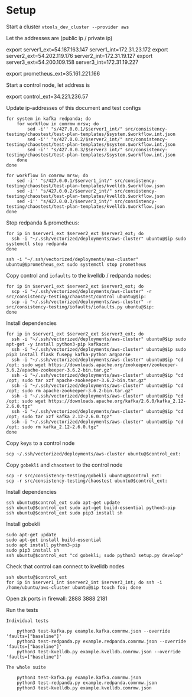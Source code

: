 # Setup

Start a cluster `vtools_dev_cluster --provider aws`

Let the addresses are (public ip / private ip)

  export server1_ext=54.187.163.147 server1_int=172.31.23.172
  export server2_ext=54.202.119.176 server2_int=172.31.19.127
  export server3_ext=54.200.109.158 server3_int=172.31.19.227
  
  export prometheus_ext=35.161.221.166

Start a control node, let address is

  export control_ext=34.221.236.57

Update ip-addresses of this document and test configs

    for system in kafka redpanda; do
        for workflow in comrmw mrsw; do
            sed -i'' "s/427.0.0.1/$server1_int/" src/consistency-testing/chaostest/test-plan-templates/$system.$workflow.int.json
            sed -i'' "s/427.0.0.2/$server2_int/" src/consistency-testing/chaostest/test-plan-templates/$system.$workflow.int.json
            sed -i'' "s/427.0.0.3/$server3_int/" src/consistency-testing/chaostest/test-plan-templates/$system.$workflow.int.json
        done
    done

    for workflow in comrmw mrsw; do
        sed -i'' "s/427.0.0.1/$server1_int/" src/consistency-testing/chaostest/test-plan-templates/kvelldb.$workflow.json
        sed -i'' "s/427.0.0.2/$server2_int/" src/consistency-testing/chaostest/test-plan-templates/kvelldb.$workflow.json
        sed -i'' "s/427.0.0.3/$server3_int/" src/consistency-testing/chaostest/test-plan-templates/kvelldb.$workflow.json
    done

Stop redpanda & prometheus:

    for ip in $server1_ext $server2_ext $server3_ext; do 
      ssh -i "~/.ssh/vectorized/deployments/aws-cluster" ubuntu@$ip sudo systemctl stop redpanda
    done

    ssh -i "~/.ssh/vectorized/deployments/aws-cluster" ubuntu@$prometheus_ext sudo systemctl stop prometheus

Copy control and `iofaults` to the kvelldb / redpanda nodes:

    for ip in $server1_ext $server2_ext $server3_ext; do 
      scp -i "~/.ssh/vectorized/deployments/aws-cluster" -r src/consistency-testing/chaostest/control ubuntu@$ip:
      scp -i "~/.ssh/vectorized/deployments/aws-cluster" -r src/consistency-testing/iofaults/iofaults.py ubuntu@$ip:
    done

Install dependencies

    for ip in $server1_ext $server2_ext $server3_ext; do 
      ssh -i "~/.ssh/vectorized/deployments/aws-cluster" ubuntu@$ip sudo apt-get -y install python3-pip kafkacat
      ssh -i "~/.ssh/vectorized/deployments/aws-cluster" ubuntu@$ip sudo pip3 install flask fusepy kafka-python argparse
      ssh -i "~/.ssh/vectorized/deployments/aws-cluster" ubuntu@$ip "cd /opt; sudo wget https://downloads.apache.org/zookeeper/zookeeper-3.6.2/apache-zookeeper-3.6.2-bin.tar.gz"
      ssh -i "~/.ssh/vectorized/deployments/aws-cluster" ubuntu@$ip "cd /opt; sudo tar xzf apache-zookeeper-3.6.2-bin.tar.gz"
      ssh -i "~/.ssh/vectorized/deployments/aws-cluster" ubuntu@$ip "cd /opt; sudo rm apache-zookeeper-3.6.2-bin.tar.gz"
      ssh -i "~/.ssh/vectorized/deployments/aws-cluster" ubuntu@$ip "cd /opt; sudo wget https://downloads.apache.org/kafka/2.6.0/kafka_2.12-2.6.0.tgz"
      ssh -i "~/.ssh/vectorized/deployments/aws-cluster" ubuntu@$ip "cd /opt; sudo tar xzf kafka_2.12-2.6.0.tgz"
      ssh -i "~/.ssh/vectorized/deployments/aws-cluster" ubuntu@$ip "cd /opt; sudo rm kafka_2.12-2.6.0.tgz"
    done

Copy keys to a control node

    scp ~/.ssh/vectorized/deployments/aws-cluster ubuntu@$control_ext:

Copy `gobekli` and `chaostest` to the control node

    scp -r src/consistency-testing/gobekli ubuntu@$control_ext:
    scp -r src/consistency-testing/chaostest ubuntu@$control_ext:

Install dependencies

    ssh ubuntu@$control_ext sudo apt-get update
    ssh ubuntu@$control_ext sudo apt-get build-essential python3-pip
    ssh ubuntu@$control_ext sudo pip3 install sh


Install gobekli

    sudo apt-get update
    sudo apt-get install build-essential
    sudo apt install python3-pip
    sudo pip3 install sh
    ssh ubuntu@$control_ext "cd gobekli; sudo python3 setup.py develop"

Check that control can connect to kvelldb nodes

    ssh ubuntu@$control_ext
    for ip in $server1_int $server2_int $server3_int; do ssh -i /home/ubuntu/aws-cluster ubuntu@$ip touch foo; done

Open zk ports in firewall: 2888 3888 2181

Run the tests

    Individual tests

        python3 test-kafka.py example.kafka.comrmw.json --override 'faults=["baseline"]'
        python3 test-redpanda.py example.redpanda.comrmw.json --override 'faults=["baseline"]'
        python3 test-kvelldb.py example.kvelldb.comrmw.json --override 'faults=["baseline"]'

    The whole suite

        python3 test-kafka.py example.kafka.comrmw.json
        python3 test-redpanda.py example.redpanda.comrmw.json
        python3 test-kvelldb.py example.kvelldb.comrmw.json
